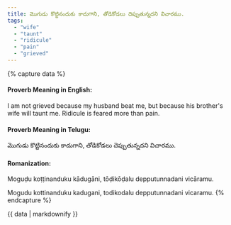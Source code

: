 ```yaml
---
title: మొగుడు కొట్టినందుకు కాదుగాని, తోడికోడలు దెప్పుతున్నదని విచారము.
tags:
  - "wife"
  - "taunt"
  - "ridicule"
  - "pain"
  - "grieved"
---
```


{% capture data %}
#### Proverb Meaning in English:
I am not grieved because my husband beat me, but because his brother's wife will taunt me.
Ridicule is feared more than pain.

#### Proverb Meaning in Telugu:
మొగుడు కొట్టినందుకు కాదుగాని, తోడికోడలు దెప్పుతున్నదని విచారము.

#### Romanization:
Moguḍu koṭṭinanduku kādugāni, tōḍikōḍalu depputunnadani vicāramu.

Mogudu kottinanduku kadugani, todikodalu depputunnadani vicaramu.
{% endcapture %}

{{ data | markdownify }}

